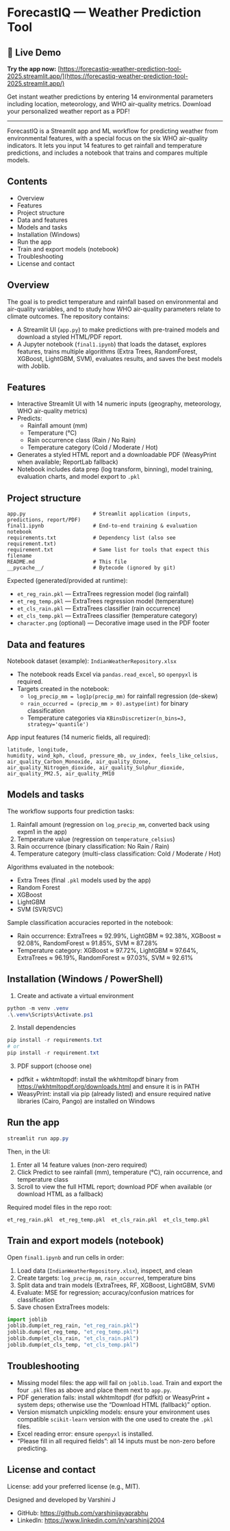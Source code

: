 # ForecastIQ — Weather Prediction Tool

## 🚀 Live Demo
**Try the app now:** [https://forecastiq-weather-prediction-tool-2025.streamlit.app/](https://forecastiq-weather-prediction-tool-2025.streamlit.app/)

Get instant weather predictions by entering 14 environmental parameters including location, meteorology, and WHO air-quality metrics. Download your personalized weather report as a PDF!

---

ForecastIQ is a Streamlit app and ML workflow for predicting weather from environmental features, with a special focus on the six WHO air-quality indicators. It lets you input 14 features to get rainfall and temperature predictions, and includes a notebook that trains and compares multiple models.

## Contents
- Overview
- Features
- Project structure
- Data and features
- Models and tasks
- Installation (Windows)
- Run the app
- Train and export models (notebook)
- Troubleshooting
- License and contact

## Overview
The goal is to predict temperature and rainfall based on environmental and air-quality variables, and to study how WHO air-quality parameters relate to climate outcomes. The repository contains:
- A Streamlit UI (`app.py`) to make predictions with pre-trained models and download a styled HTML/PDF report.
- A Jupyter notebook (`final1.ipynb`) that loads the dataset, explores features, trains multiple algorithms (Extra Trees, RandomForest, XGBoost, LightGBM, SVM), evaluates results, and saves the best models with Joblib.

## Features
- Interactive Streamlit UI with 14 numeric inputs (geography, meteorology, WHO air-quality metrics)
- Predicts:
	- Rainfall amount (mm)
	- Temperature (°C)
	- Rain occurrence class (Rain / No Rain)
	- Temperature category (Cold / Moderate / Hot)
- Generates a styled HTML report and a downloadable PDF (WeasyPrint when available; ReportLab fallback)
- Notebook includes data prep (log transform, binning), model training, evaluation charts, and model export to `.pkl`

## Project structure
```
app.py                      # Streamlit application (inputs, predictions, report/PDF)
final1.ipynb                # End-to-end training & evaluation notebook
requirements.txt            # Dependency list (also see requirement.txt)
requirement.txt             # Same list for tools that expect this filename
README.md                   # This file
__pycache__/                # Bytecode (ignored by git)
```

Expected (generated/provided at runtime):
- `et_reg_rain.pkl` — ExtraTrees regression model (log rainfall)
- `et_reg_temp.pkl` — ExtraTrees regression model (temperature)
- `et_cls_rain.pkl` — ExtraTrees classifier (rain occurrence)
- `et_cls_temp.pkl` — ExtraTrees classifier (temperature category)
- `character.png` (optional) — Decorative image used in the PDF footer

## Data and features
Notebook dataset (example): `IndianWeatherRepository.xlsx`
- The notebook reads Excel via `pandas.read_excel`, so `openpyxl` is required.
- Targets created in the notebook:
	- `log_precip_mm = log1p(precip_mm)` for rainfall regression (de-skew)
	- `rain_occurred = (precip_mm > 0).astype(int)` for binary classification
	- Temperature categories via `KBinsDiscretizer(n_bins=3, strategy='quantile')`

App input features (14 numeric fields, all required):
```
latitude, longitude,
humidity, wind_kph, cloud, pressure_mb, uv_index, feels_like_celsius,
air_quality_Carbon_Monoxide, air_quality_Ozone,
air_quality_Nitrogen_dioxide, air_quality_Sulphur_dioxide,
air_quality_PM2.5, air_quality_PM10
```

## Models and tasks
The workflow supports four prediction tasks:
1) Rainfall amount (regression on `log_precip_mm`, converted back using expm1 in the app)
2) Temperature value (regression on `temperature_celsius`)
3) Rain occurrence (binary classification: No Rain / Rain)
4) Temperature category (multi-class classification: Cold / Moderate / Hot)

Algorithms evaluated in the notebook:
- Extra Trees (final `.pkl` models used by the app)
- Random Forest
- XGBoost
- LightGBM
- SVM (SVR/SVC)

Sample classification accuracies reported in the notebook:
- Rain occurrence: ExtraTrees ≈ 92.99%, LightGBM ≈ 92.38%, XGBoost ≈ 92.08%, RandomForest ≈ 91.85%, SVM ≈ 87.28%
- Temperature category: XGBoost ≈ 97.72%, LightGBM ≈ 97.64%, ExtraTrees ≈ 96.19%, RandomForest ≈ 97.03%, SVM ≈ 92.61%

## Installation (Windows / PowerShell)
1) Create and activate a virtual environment
```powershell
python -m venv .venv
.\.venv\Scripts\Activate.ps1
```
2) Install dependencies
```powershell
pip install -r requirements.txt
# or
pip install -r requirement.txt
```
3) PDF support (choose one)
- pdfkit + wkhtmltopdf: install the wkhtmltopdf binary from https://wkhtmltopdf.org/downloads.html and ensure it is in PATH
- WeasyPrint: install via pip (already listed) and ensure required native libraries (Cairo, Pango) are installed on Windows

## Run the app
```powershell
streamlit run app.py
```
Then, in the UI:
1) Enter all 14 feature values (non-zero required)
2) Click Predict to see rainfall (mm), temperature (°C), rain occurrence, and temperature class
3) Scroll to view the full HTML report; download PDF when available (or download HTML as a fallback)

Required model files in the repo root:
```
et_reg_rain.pkl  et_reg_temp.pkl  et_cls_rain.pkl  et_cls_temp.pkl
```

## Train and export models (notebook)
Open `final1.ipynb` and run cells in order:
1) Load data (`IndianWeatherRepository.xlsx`), inspect, and clean
2) Create targets: `log_precip_mm`, `rain_occurred`, temperature bins
3) Split data and train models (ExtraTrees, RF, XGBoost, LightGBM, SVM)
4) Evaluate: MSE for regression; accuracy/confusion matrices for classification
5) Save chosen ExtraTrees models:
```python
import joblib
joblib.dump(et_reg_rain, "et_reg_rain.pkl")
joblib.dump(et_reg_temp, "et_reg_temp.pkl")
joblib.dump(et_cls_rain, "et_cls_rain.pkl")
joblib.dump(et_cls_temp, "et_cls_temp.pkl")
```

## Troubleshooting
- Missing model files: the app will fail on `joblib.load`. Train and export the four `.pkl` files as above and place them next to `app.py`.
- PDF generation fails: install wkhtmltopdf (for pdfkit) or WeasyPrint + system deps; otherwise use the “Download HTML (fallback)” option.
- Version mismatch unpickling models: ensure your environment uses compatible `scikit-learn` version with the one used to create the `.pkl` files.
- Excel reading error: ensure `openpyxl` is installed.
- “Please fill in all required fields”: all 14 inputs must be non-zero before predicting.

## License and contact
License: add your preferred license (e.g., MIT).

Designed and developed by Varshini J
- GitHub: https://github.com/varshinijayaprabhu
- LinkedIn: https://www.linkedin.com/in/varshinij2004
